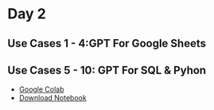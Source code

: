 # Day 2

## Use Cases 1 - 4:GPT For Google Sheets

## Use Cases 5 - 10: GPT For SQL & Pyhon
* [Google Colab](https://colab.research.google.com/drive/1WOK7J6eEOaYKrKMS8UdUFSp97vZjzCqb?usp=sharing)
* [Download Notebook](https://github.com/tobiaszwingmann/chatgpt-for-data-analytics/blob/main/Day%202/ChatGPT_For_SQL.ipynb)
